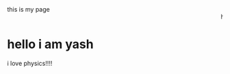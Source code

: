 <html>
  <head>
      this is my page
  </head>
  <body>
    <marquee>heloooooooooooooooooooo</marquee>
  <h1>hello i am yash</h1>
  </h2>i love physics!!!!</h2>
  <p></p>
  </body>
</html>
